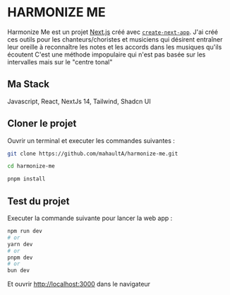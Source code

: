 # HARMONIZE ME

Harmonize Me est un projet [Next.js](https://nextjs.org/) créé avec [`create-next-app`](https://github.com/vercel/next.js/tree/canary/packages/create-next-app).
J'ai créé ces outils pour les chanteurs/choristes et musiciens qui désirent entraîner leur oreille à reconnaître les notes et les accords dans les musiques qu'ils écoutent
C'est une méthode impopulaire qui n'est pas basée sur les intervalles mais sur le "centre tonal"

## Ma Stack

Javascript, React, NextJs 14, Tailwind, Shadcn UI

## Cloner le projet

Ouvrir un terminal et executer les commandes suivantes :

```bash
git clone https://github.com/mahaultA/harmonize-me.git

cd harmonize-me

pnpm install
```

## Test du projet

Executer la commande suivante pour lancer la web app :

```bash
npm run dev
# or
yarn dev
# or
pnpm dev
# or
bun dev
```

Et ouvrir [http://localhost:3000](http://localhost:3000) dans le navigateur
